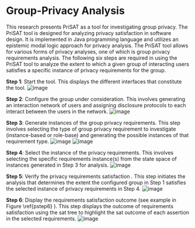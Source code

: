 # Group-Privacy Analysis
This research presents PriSAT as a tool for investigating group privacy. The PriSAT tool is designed for analyzing privacy satisfaction in software design. It is implemented in Java programming language and utilizes an epistemic modal logic approach for privacy analysis. The PriSAT tool allows for various forms of privacy analyses, one of which is group privacy requirements analysis. The following six steps are required in using the PriSAT tool to analyze the extent to which a given group of interacting users satisfies a specific instance of  privacy requirements for the group. 

**Step 1**: Start the tool. This displays the different interfaces that constitute the tool. 
![image](https://github.com/user-attachments/assets/d234a90e-af38-4598-8fea-3f64fc70e646)

**Step 2**:  Configure the group under consideration. This involves generating an interaction network of users and assigning disclosure protocols to each interact between the users in the network.
![image](https://github.com/user-attachments/assets/cf4303b4-7c30-4f75-8431-224aff10c634)

**Step 3**: Generate instances of the group privacy requirements. This step involves selecting the type of group privacy requirement to investigate (instance-based or role-base) and generating the possible instances of that requirement type. 
![image](https://github.com/user-attachments/assets/e6966597-6f78-486c-9991-fa725aed8723)
![image](https://github.com/user-attachments/assets/30cdeb4a-7b9f-49e0-a364-baff670aa9ac)

**Step 4**: Select the instance of the privacy requirements. This involves selecting the specific requirements instance(s) from the state space of instances generated in Step 3 for analysis. 
![image](https://github.com/user-attachments/assets/eaaf2975-3157-44a5-96b9-8b9876cf50b9)

**Step 5**: Verify the privacy requirements satisfaction . This step initiates the analysis that determines the extent the configured group in Step 1 satisfies the selected instance of privacy requirements in Step 4.
![image](https://github.com/user-attachments/assets/2a2d55e3-607f-43e6-b02b-2a862b16d856)

**Step 6**:  Display the requirements satisfaction outcome (see example in  Figure	\ref{pstep6} ). This step displays the outcome of requirements satisfaction using the sat tree to highlight the sat outcome of each assertion in the selected requirements. 
![image](https://github.com/user-attachments/assets/09ab2610-1011-4686-b160-34ed4c42dc6f)

